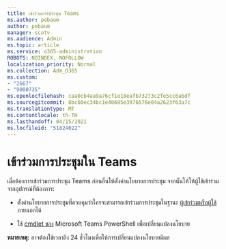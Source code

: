 ```yaml
---
title: เข้าร่วมการประชุม Teams
ms.author: pebaum
author: pebaum
manager: scotv
ms.audience: Admin
ms.topic: article
ms.service: o365-administration
ROBOTS: NOINDEX, NOFOLLOW
localization_priority: Normal
ms.collection: Adm_O365
ms.custom:
- "2667"
- "9000735"
ms.openlocfilehash: caa0cb4aa9a76cf1e18eafb73273c2fe5cc6a6df
ms.sourcegitcommit: 8bc60ec34bc1e40685e3976576e04a2623f63a7c
ms.translationtype: MT
ms.contentlocale: th-TH
ms.lasthandoff: 04/15/2021
ms.locfileid: "51824022"
---
```

# <a name="join-a-meeting-in-teams"></a>เข้าร่วมการประชุมใน Teams

เมื่อต้องการเข้าร่วมการประชุม Teams ก่อนอื่นให้ตั้งค่านโยบายการประชุม จากนั้นให้ให้ผู้ใช้เข้าร่วมจากอุปกรณ์ที่ต้องการ:

- ตั้งค่านโยบายการประชุมที่ควบคุมว่าใครจะสามารถเข้าร่วมการประชุมในฐานะ [ผู้เข้าร่วมหรือผู้ใช้](https://docs.microsoft.com/microsoftteams/meeting-policies-in-teams#meeting-policy-settings---participants--guests)ภายนอกได้ 

- ใช้ [cmdlet ของ](https://docs.microsoft.com/microsoftteams/teams-powershell-overview) Microsoft Teams PowerShell เพื่อเปลี่ยนแปลงนโยบาย    

**หมายเหตุ:** อาจต้องใช้เวลาถึง 24 ชั่วโมงเพื่อให้การเปลี่ยนแปลงนโยบายมีผล
